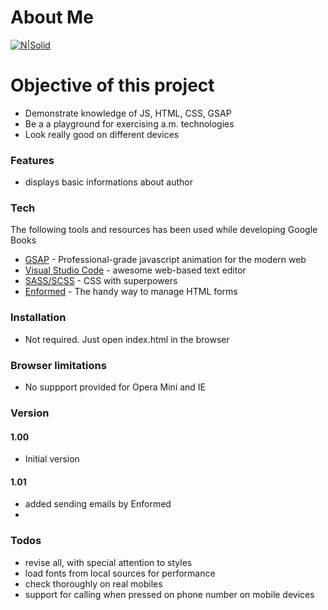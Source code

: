 # About Me

[![N|Solid](https://cldup.com/dTxpPi9lDf.thumb.png)](https://nodesource.com/products/nsolid)


# Objective of this project

  - Demonstrate knowledge of JS, HTML, CSS, GSAP
  - Be a a playground for exercising a.m. technologies
  - Look really good on different devices
  

### Features
- displays basic informations about author


### Tech

The following tools and resources has been used while developing Google Books


* [GSAP](https://greensock.com/gsap) - Professional-grade javascript animation for the modern web
* [Visual Studio Code](https://code.visualstudio.com/) - awesome web-based text editor
* [SASS/SCSS](https://sass-lang.com/) - CSS  with superpowers
* [Enformed](https://www.enformed.io/) - The handy way to manage HTML forms

### Installation

- Not required. Just open index.html in the browser

### Browser limitations

- No suppport provided for Opera Mini and IE

### Version
#### 1.00
- Initial version
#### 1.01
- added sending emails by Enformed
- 



### Todos

 - revise all, with special attention to styles
 - load fonts from local sources for performance
 - check thoroughly on real mobiles
 - support for calling when pressed on phone number on mobile devices